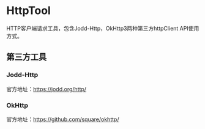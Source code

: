 # HttpTool
HTTP客户端请求工具，包含Jodd-Http，OkHttp3两种第三方httpClient API使用方式。

## 第三方工具
### Jodd-Http
官方地址：https://jodd.org/http/

### OkHttp
官方地址：https://github.com/square/okhttp/

